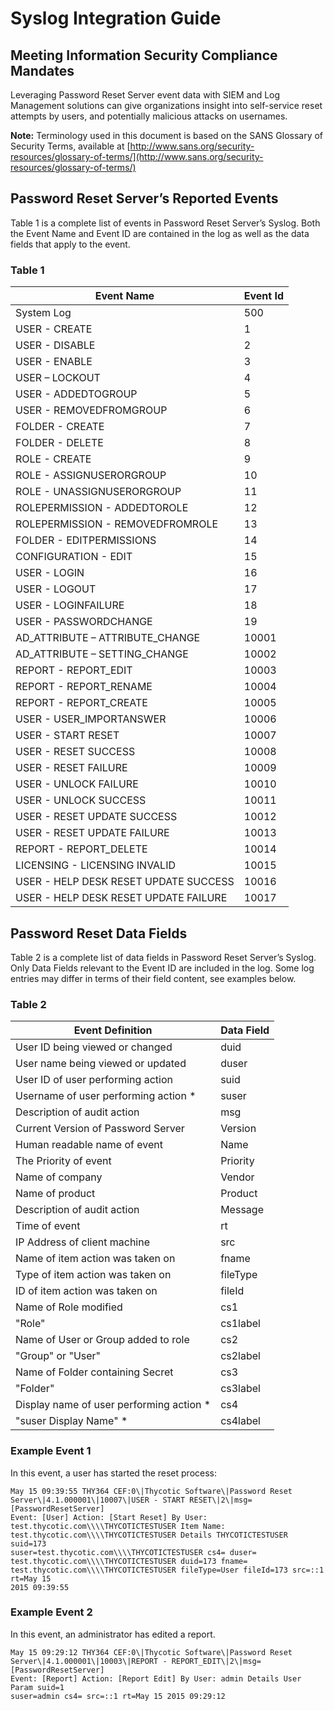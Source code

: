[title]: # (Integration)
[tags]: # (syslog, integration)
[priority]: # (600)

# Syslog Integration Guide

## Meeting Information Security Compliance Mandates

Leveraging Password Reset Server event data with SIEM and Log Management solutions can give organizations insight into self-service reset attempts by users, and potentially malicious attacks on usernames.

**Note:** Terminology used in this document is based on the SANS Glossary of Security Terms, available at [http://www.sans.org/security-resources/glossary-of-terms/](http://www.sans.org/security-resources/glossary-of-terms/)

## Password Reset Server’s Reported Events

Table 1 is a complete list of events in Password Reset
Server’s Syslog. Both the Event Name and Event ID are contained in the log as
well as the data fields that apply to the event.

### Table 1

| Event Name | Event Id |
|---------------------------------------|--------------|
| System Log                            | 500          |
| USER - CREATE                         | 1            |
| USER - DISABLE                        | 2            |
| USER - ENABLE                         | 3            |
| USER – LOCKOUT                        | 4            |
| USER - ADDEDTOGROUP                   | 5            |
| USER - REMOVEDFROMGROUP               | 6            |
| FOLDER - CREATE                       | 7            |
| FOLDER - DELETE                       | 8            |
| ROLE - CREATE                         | 9            |
| ROLE - ASSIGNUSERORGROUP              | 10           |
| ROLE - UNASSIGNUSERORGROUP            | 11           |
| ROLEPERMISSION - ADDEDTOROLE          | 12           |
| ROLEPERMISSION - REMOVEDFROMROLE      | 13           |
| FOLDER - EDITPERMISSIONS              | 14           |
| CONFIGURATION - EDIT                  | 15           |
| USER - LOGIN                          | 16           |
| USER - LOGOUT                         | 17           |
| USER - LOGINFAILURE                   | 18           |
| USER - PASSWORDCHANGE                 | 19           |
| AD_ATTRIBUTE – ATTRIBUTE_CHANGE       | 10001        |
| AD_ATTRIBUTE – SETTING_CHANGE         | 10002        |
| REPORT - REPORT_EDIT                  | 10003        |
| REPORT - REPORT_RENAME                | 10004        |
| REPORT - REPORT_CREATE                | 10005        |
| USER - USER_IMPORTANSWER              | 10006        |
| USER - START RESET                    | 10007        |
| USER - RESET SUCCESS                  | 10008        |
| USER - RESET FAILURE                  | 10009        |
| USER - UNLOCK FAILURE                 | 10010        |
| USER - UNLOCK SUCCESS                 | 10011        |
| USER - RESET UPDATE SUCCESS           | 10012        |
| USER - RESET UPDATE FAILURE           | 10013        |
| REPORT - REPORT_DELETE                | 10014        |
| LICENSING - LICENSING INVALID         | 10015        |
| USER - HELP DESK RESET UPDATE SUCCESS | 10016        |
| USER - HELP DESK RESET UPDATE FAILURE | 10017        |

## Password Reset Data Fields

Table 2 is a complete list of data fields in Password
Reset Server’s Syslog. Only Data Fields relevant to the Event ID are included in
the log. Some log entries may differ in terms of their field content, see
examples below.

### Table 2

| Event Definition | Data Field |
|------------------------------------------|----------------|
| User ID being viewed or changed          | duid           |
| User name being viewed or updated        | duser          |
| User ID of user performing action        | suid           |
| Username of user performing action \*    | suser          |
| Description of audit action              | msg            |
| Current Version of Password Server       | Version        |
| Human readable name of event             | Name           |
| The Priority of event                    | Priority       |
| Name of company                          | Vendor         |
| Name of product                          | Product        |
| Description of audit action              | Message        |
| Time of event                            | rt             |
| IP Address of client machine             | src            |
| Name of item action was taken on         | fname          |
| Type of item action was taken on         | fileType       |
| ID of item action was taken on           | fileId         |
| Name of Role modified                    | cs1            |
| "Role"                                   | cs1label       |
| Name of User or Group added to role      | cs2            |
| "Group" or "User"                        | cs2label       |
| Name of Folder containing Secret         | cs3            |
| "Folder"                                 | cs3label       |
| Display name of user performing action \*| cs4            |
| "suser Display Name" \*                  | cs4label       |

### Example Event 1

In this event, a user has started the reset process:

```
May 15 09:39:55 THY364 CEF:0\|Thycotic Software\|Password Reset
Server\|4.1.000001\|10007\|USER - START RESET\|2\|msg=[PasswordResetServer]
Event: [User] Action: [Start Reset] By User:
test.thycotic.com\\\\THYCOTICTESTUSER Item Name:
test.thycotic.com\\\\THYCOTICTESTUSER Details THYCOTICTESTUSER suid=173
suser=test.thycotic.com\\\\THYCOTICTESTUSER cs4= duser=
test.thycotic.com\\\\THYCOTICTESTUSER duid=173 fname=
test.thycotic.com\\\\THYCOTICTESTUSER fileType=User fileId=173 src=::1 rt=May 15
2015 09:39:55
```

### Example Event 2

In this event, an administrator has edited a report.

```
May 15 09:29:12 THY364 CEF:0\|Thycotic Software\|Password Reset
Server\|4.1.000001\|10003\|REPORT - REPORT_EDIT\|2\|msg=[PasswordResetServer]
Event: [Report] Action: [Report Edit] By User: admin Details User Param suid=1
suser=admin cs4= src=::1 rt=May 15 2015 09:29:12
```